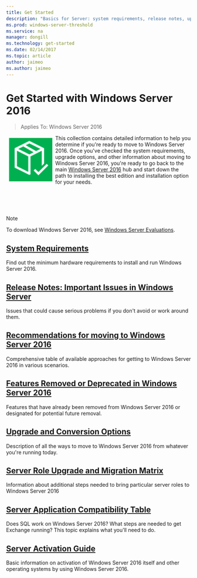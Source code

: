 ```yaml
---
title: Get Started
description: "Basics for Server: system requirements, release notes, upgrade options"
ms.prod: windows-server-threshold
ms.service: na
manager: dongill
ms.technology: get-started
ms.date: 02/14/2017
ms.topic: article
author: jaimeo
ms.author: jaimeo
---
```

# Get Started with Windows Server 2016

>Applies To: Windows Server 2016

<img src="media/1-getstarted.png" style='float:left; padding:.5em;' alt="Icon showing a box with a checkmark"> This collection contains detailed information to help you determine if you're ready to move to Windows Server 2016. Once you've checked the system requirements, upgrade options, and other information about moving to Windows Server 2016, you're ready to go back to the main [Windows Server 2016](Windows-Server-2016.md) hub and start down the path to installing the best edition and installation option for your needs. 
<br/>
<br/>
<br/>
<br/>
<br/>
>[!Note]
> To download Windows Server 2016, see [Windows Server Evaluations](https://www.microsoft.com/evalcenter/evaluate-windows-server-2016).


## [System Requirements](System-Requirements--and-Installation.md)
Find out the minimum hardware requirements to install and run Windows Server 2016.

## [Release Notes: Important Issues in Windows Server](Windows-Server-2016-GA-Release-Notes.md)
Issues that could cause serious problems if you don't avoid or work around them.

## [Recommendations for moving to Windows Server 2016](Recommendations-moving-to-Server2016.md)
Comprehensive table of available approaches for getting to Windows Server 2016 in various scenarios.

## [Features Removed or Deprecated in  Windows Server 2016](Features-Removed-or-Deprecated-in--Windows-Server-2016-Technical-Preview.md)
Features that have already been removed from Windows Server 2016 or designated for potential future removal.

## [Upgrade and Conversion Options](Supported-Upgrade-Paths.md)
Description of all the ways to move to Windows Server 2016 from whatever you're running today.

## [Server Role Upgrade and Migration Matrix](Server-Role-Upgradeability-Table.md)
Information about additional steps needed to bring particular server roles to Windows Server 2016

## [Server Application Compatibility Table](Server-Application-Compatibility.md)
Does SQL work on Windows Server 2016? What steps are needed to get Exchange running? This topic explains what you'll need to do.

## [Server Activation Guide](Server-2016-activation.md)
Basic information on activation of Windows Server 2016 itself and other operating systems by using Windows Server 2016.


